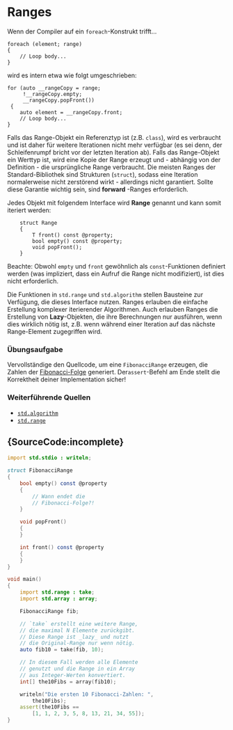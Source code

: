 # Ranges

Wenn der Compiler auf ein `foreach`-Konstrukt trifft...

```
foreach (element; range)
{
    // Loop body...
}
```

wird es intern etwa wie folgt umgeschrieben:

```
for (auto __rangeCopy = range;
     !__rangeCopy.empty;
     __rangeCopy.popFront())
 {
    auto element = __rangeCopy.front;
    // Loop body...
}
```

Falls das Range-Objekt ein Referenztyp ist (z.B. `class`), wird es 
verbraucht und ist daher für weitere Iterationen nicht mehr verfügbar 
(es sei denn, der Schleifenrumpf bricht vor der letzten Iteration ab).
Falls das Range-Objekt ein Werttyp ist, wird eine Kopie der Range 
erzeugt und - abhängig von der Definition - die ursprüngliche
Range verbraucht.
Die meisten Ranges der Standard-Bibliothek sind Strukturen (`struct`),
sodass eine Iteration normalerweise nicht zerstörend wirkt - allerdings
nicht garantiert. Sollte diese Garantie wichtig sein, sind **forward**
-Ranges erforderlich.

Jedes Objekt mit folgendem Interface wird **Range** genannt und kann 
somit iteriert werden:

```
    struct Range
    {
        T front() const @property;
        bool empty() const @property;
        void popFront();
    }
 ```
 
Beachte: Obwohl `empty` und `front` gewöhnlich als `const`-Funktionen
definiert werden (was impliziert, dass ein Aufruf die Range nicht 
modifiziert), ist dies nicht erforderlich.

Die Funktionen in `std.range` und `std.algorithm` stellen Bausteine
zur Verfügung, die dieses Interface nutzen. Ranges erlauben die 
einfache Erstellung komplexer iterierender Algorithmen.
Auch erlauben Ranges die Erstellung von **Lazy**-Objekten, die
ihre Berechnungen nur ausführen, wenn dies wirklich nötig ist, 
z.B. wenn während einer Iteration auf das nächste Range-Element 
zugegriffen wird.

### Übungsaufgabe

Vervollständige den Quellcode, um eine `FibonacciRange` erzeugen,
die Zahlen der [Fibonacci-Folge](https://de.wikipedia.org/wiki/Fibonacci-Folge)
generiert. Der`assert`-Befehl am Ende stellt die Korrektheit deiner
Implementation sicher!

### Weiterführende Quellen

- [`std.algorithm`](http://dlang.org/phobos/std_algorithm.html)
- [`std.range`](http://dlang.org/phobos/std_range.html)

## {SourceCode:incomplete}

```d
import std.stdio : writeln;

struct FibonacciRange
{
    bool empty() const @property
    {
        // Wann endet die 
        // Fibonacci-Folge?!
    }

    void popFront()
    {
    }

    int front() const @property
    {
    }
}

void main()
{
    import std.range : take;
    import std.array : array;

    FibonacciRange fib;

    // `take` erstellt eine weitere Range,
    // die maximal N Elemente zurückgibt. 
    // Diese Range ist _lazy_ und nutzt
    // die Original-Range nur wenn nötig.
    auto fib10 = take(fib, 10);

    // In diesem Fall werden alle Elemente 
    // genutzt und die Range in ein Array
    // aus Integer-Werten konvertiert.
    int[] the10Fibs = array(fib10);

    writeln("Die ersten 10 Fibonacci-Zahlen: ",
        the10Fibs);
    assert(the10Fibs ==
        [1, 1, 2, 3, 5, 8, 13, 21, 34, 55]);
}
```

